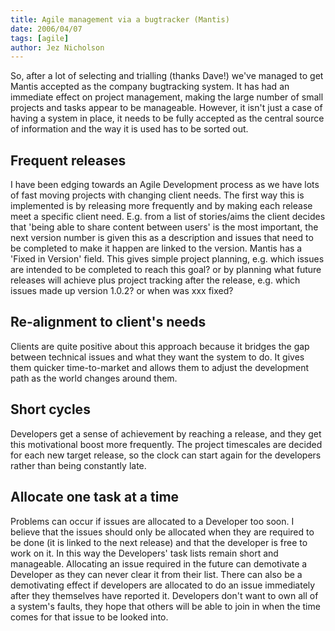 ```yaml
---
title: Agile management via a bugtracker (Mantis)
date: 2006/04/07
tags: [agile]
author: Jez Nicholson
---
```

​​​​So, after a lot of selecting and trialling (thanks Dave!) we've managed to get Mantis accepted as the company bugtracking system. It has had an immediate effect on project management, making the large number of small projects and tasks appear to be manageable. However, it isn't just a case of having a system in place, it needs to be fully accepted as the central source of information and the way it is used has to be sorted out.

## Frequent releases
I have been edging towards an Agile Development process as we have lots of fast moving projects with changing client needs. The first way this is implemented is by releasing more frequently and by making each release meet a specific client need. E.g. from a list of stories/aims the client decides that 'being able to share content between users' is the most important, the next version number is given this as a description and issues that need to be completed to make it happen are linked to the version. Mantis has a 'Fixed in Version' field. This gives simple project planning, e.g. which issues are intended to be completed to reach this goal? or by planning what future releases will achieve plus project tracking after the release, e.g. which issues made up version 1.0.2? or when was xxx fixed?

## Re-alignment to client's needs
Clients are quite positive about this approach because it bridges the gap between technical issues and what they want the system to do. It gives them quicker time-to-market and allows them to adjust the development path as the world changes around them.

## Short cycles
Developers get a sense of achievement by reaching a release, and they get this motivational boost more frequently. The project timescales are decided for each new target release, so the clock can start again for the developers rather than being constantly late.

## Allocate one task at a time
Problems can occur if issues are allocated to a Developer too soon. I believe that the issues should only be allocated when they are required to be done (it is linked to the next release) and that the developer is free to work on it. In this way the Developers' task lists remain short and manageable. Allocating an issue required in the future can demotivate a Developer as they can never clear it from their list. There can also be a demotivating effect if developers are allocated to do an issue immediately after they themselves have reported it. Developers don't want to own all of a system's faults, they hope that others will be able to join in when the time comes for that issue to be looked into.
